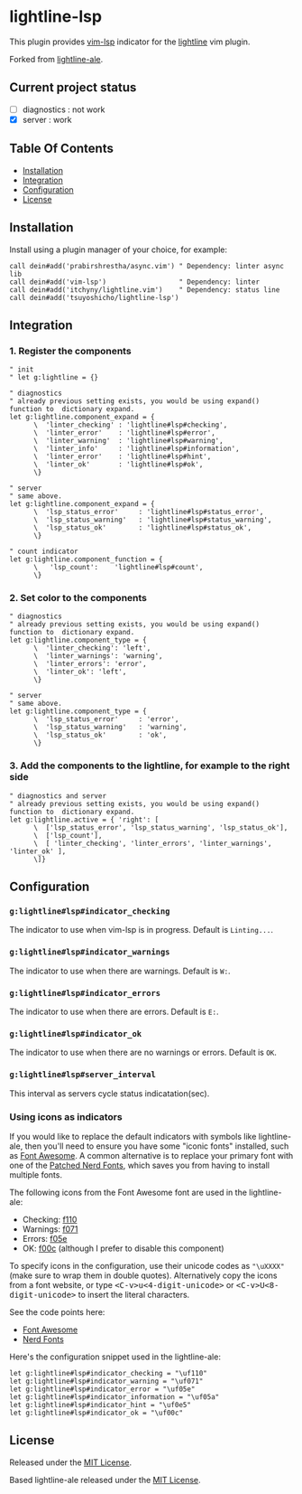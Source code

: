 # lightline-lsp

This plugin provides [vim-lsp](https://github.com/prabirshrestha/vim-lsp) indicator for the [lightline](https://github.com/itchyny/lightline.vim) vim plugin.

Forked from [lightline-ale](https://github.com/maximbaz/lightline-ale).

## Current project status

- [ ] diagnostics : not work
- [x] server      : work

## Table Of Contents

- [Installation](#installation)
- [Integration](#integration)
- [Configuration](#configuration)
- [License](#license)

## Installation

Install using a plugin manager of your choice, for example:

```viml
call dein#add('prabirshrestha/async.vim') " Dependency: linter async lib
call dein#add('vim-lsp')                  " Dependency: linter
call dein#add('itchyny/lightline.vim')    " Dependency: status line
call dein#add('tsuyoshicho/lightline-lsp')
```

## Integration

### 1. Register the components

```viml
" init
" let g:lightline = {}

" diagnostics
" already previous setting exists, you would be using expand() function to  dictionary expand.
let g:lightline.component_expand = {
      \  'linter_checking' : 'lightline#lsp#checking',
      \  'linter_error'    : 'lightline#lsp#error',
      \  'linter_warning'  : 'lightline#lsp#warning',
      \  'linter_info'     : 'lightline#lsp#information',
      \  'linter_error'    : 'lightline#lsp#hint',
      \  'linter_ok'       : 'lightline#lsp#ok',
      \}

" server
" same above.
let g:lightline.component_expand = {
      \  'lsp_status_error'     : 'lightline#lsp#status_error',
      \  'lsp_status_warning'   : 'lightline#lsp#status_warning',
      \  'lsp_status_ok'        : 'lightline#lsp#status_ok',
      \}

" count indicator
let g:lightline.component_function = {
      \   'lsp_count':    'lightline#lsp#count',
      \}
```

### 2. Set color to the components

```viml
" diagnostics
" already previous setting exists, you would be using expand() function to  dictionary expand.
let g:lightline.component_type = {
      \  'linter_checking': 'left',
      \  'linter_warnings': 'warning',
      \  'linter_errors': 'error',
      \  'linter_ok': 'left',
      \}

" server
" same above.
let g:lightline.component_type = {
      \  'lsp_status_error'     : 'error',
      \  'lsp_status_warning'   : 'warning',
      \  'lsp_status_ok'        : 'ok',
      \}
```

### 3. Add the components to the lightline, for example to the right side

```viml
" diagnostics and server
" already previous setting exists, you would be using expand() function to  dictionary expand.
let g:lightline.active = { 'right': [
      \  ['lsp_status_error', 'lsp_status_warning', 'lsp_status_ok'],
      \  ['lsp_count'],
      \  [ 'linter_checking', 'linter_errors', 'linter_warnings', 'linter_ok' ],
      \]}
```

## Configuration

### `g:lightline#lsp#indicator_checking`

The indicator to use when vim-lsp is in progress. Default is `Linting...`.

### `g:lightline#lsp#indicator_warnings`

The indicator to use when there are warnings. Default is `W:`.

### `g:lightline#lsp#indicator_errors`

The indicator to use when there are errors. Default is `E:`.

### `g:lightline#lsp#indicator_ok`

The indicator to use when there are no warnings or errors. Default is `OK`.

### `g:lightline#lsp#server_interval`

This interval as servers cycle status indicatation(sec).

### Using icons as indicators

If you would like to replace the default indicators with symbols like lightline-ale, then you'll need to ensure you have some "iconic fonts" installed, such as [Font Awesome](https://fontawesome.com). A common alternative is to replace your primary font with one of the [Patched Nerd Fonts](https://github.com/ryanoasis/nerd-fonts), which saves you from having to install multiple fonts.

The following icons from the Font Awesome font are used in the lightline-ale:

- Checking: [f110](https://fontawesome.com/icons/spinner)
- Warnings: [f071](https://fontawesome.com/icons/exclamation-triangle)
- Errors: [f05e](https://fontawesome.com/icons/ban)
- OK: [f00c](https://fontawesome.com/icons/check) (although I prefer to disable this component)

To specify icons in the configuration, use their unicode codes as `"\uXXXX"` (make sure to wrap them in double quotes). Alternatively copy the icons from a font website, or type <kbd>\<C-v\>u\<4-digit-unicode\></kbd> or <kbd>\<C-v\>U\<8-digit-unicode\></kbd> to insert the literal characters.

See the code points here:

- [Font Awesome](https://fontawesome.com/icons)
- [Nerd Fonts](https://github.com/ryanoasis/nerd-fonts#glyph-sets)

Here's the configuration snippet used in the lightline-ale:

```viml
let g:lightline#lsp#indicator_checking = "\uf110"
let g:lightline#lsp#indicator_warning = "\uf071"
let g:lightline#lsp#indicator_error = "\uf05e"
let g:lightline#lsp#indicator_information = "\uf05a"
let g:lightline#lsp#indicator_hint = "\uf0e5"
let g:lightline#lsp#indicator_ok = "\uf00c"
```

## License

Released under the [MIT License](LICENSE).

Based lightline-ale released under the [MIT License](LICENSE-lightline-ale).
